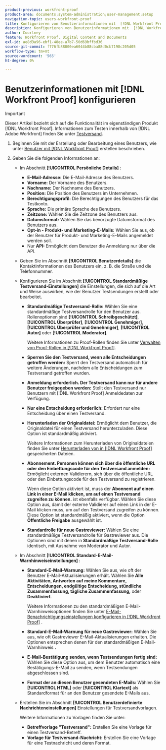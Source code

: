 ```yaml
---
product-previous: workfront-proof
product-area: documents;system-administration;user-management;setup
navigation-topic: users-workfront-proof
title: Konfigurieren von Benutzerinformationen mit  [!DNL Workfront Proof]
description: Konfigurieren von Benutzerinformationen mit  [!DNL Workfront Proof]
author: Courtney
feature: Workfront Proof, Digital Content and Documents
exl-id: ae8d3a96-ebf1-48ee-a7b7-50d69bffbd36
source-git-commit: f776fb88000ea6044b88cba88d0cb7198c205d05
workflow-type: tm+mt
source-wordcount: '565'
ht-degree: 0%

---
```


# Benutzerinformationen mit [!DNL Workfront Proof] konfigurieren

>[!IMPORTANT]
>
>Dieser Artikel bezieht sich auf die Funktionalität im eigenständigen Produkt [!DNL Workfront Proof]. Informationen zum Testen innerhalb von [!DNL Adobe Workfront] finden Sie unter [Testversand](../../../review-and-approve-work/proofing/proofing.md).

1. Beginnen Sie mit der Erstellung oder Bearbeitung eines Benutzers, wie unter [Benutzer mit  [!DNL Workfront Proof]](../../../workfront-proof/wp-mnguserscontacts/users/create-users.md) erstellen beschrieben.
1. Geben Sie die folgenden Informationen an:

   * Im Abschnitt **[!UICONTROL Persönliche Details]** :

      * **E-Mail-Adresse:** Die E-Mail-Adresse des Benutzers.
      * **Vorname:** Der Vorname des Benutzers.
      * **Nachname:** Der Nachname des Benutzers.
      * **Position:** Die Position des Benutzers im Unternehmen.
      * **Berechtigungsprofil:** Die Berechtigungen des Benutzers für das Testkonto.
      * **Sprache:** Die primäre Sprache des Benutzers.
      * **Zeitzone:** Wählen Sie die Zeitzone des Benutzers aus.
      * **Datumsformat:** Wählen Sie das bevorzugte Datumsformat des Benutzers aus.
      * **Opt-in - Produkt- und Marketing-E-Mails:** Wählen Sie aus, ob der Benutzer für Produkt- und Marketing-E-Mails angemeldet werden soll.
      * Nur **API:** Ermöglicht dem Benutzer die Anmeldung nur über die API.

   * Geben Sie im Abschnitt **[!UICONTROL Benutzerdetails]** die Kontaktinformationen des Benutzers ein, z. B. die Straße und die Telefonnummer.
   * Konfigurieren Sie im Abschnitt **[!UICONTROL Standardmäßige Testversand-Einstellungen]** die Einstellungen, die sich auf die Art und Weise auswirken, wie der Benutzer Testsendungen erstellt oder bearbeitet.

      * **Standardmäßige Testversand-Rolle:** Wählen Sie eine standardmäßige Testversandrolle für den Benutzer aus. Rollenoptionen sind **[!UICONTROL Schreibgeschützt]**, **[!UICONTROL Überprüfer]**, **[!UICONTROL Genehmiger]**, **[!UICONTROL Überprüfer und Genehmiger]**, **[!UICONTROL Autor]** oder **[!UICONTROL Moderator]**.

        Weitere Informationen zu Proof-Rollen finden Sie unter [Verwalten von Proof-Rollen in [!DNL Workfront Proof]](../../../workfront-proof/wp-work-proofsfiles/share-proofs-and-files/manage-proof-roles.md).

      * **Sperren Sie den Testversand, wenn alle Entscheidungen getroffen werden:** Sperrt den Testversand automatisch für weitere Änderungen, nachdem alle Entscheidungen zum Testversand getroffen wurden.
      * **Anmeldung erforderlich. Der Testversand kann nur für andere Benutzer freigegeben werden:** Stellt den Testversand nur Benutzern mit [!DNL Workfront Proof] Anmeldedaten zur Verfügung.
      * **Nur eine Entscheidung erforderlich:** Erfordert nur eine Entscheidung über einen Testversand.
      * **Herunterladen der Originaldatei:** Ermöglicht dem Benutzer, die Originaldatei für einen Testversand herunterzuladen. Diese Option ist standardmäßig aktiviert.

        Weitere Informationen zum Herunterladen von Originaldateien finden Sie unter [Herunterladen von in [!DNL Workfront Proof]](../../../workfront-proof/wp-work-proofsfiles/manage-your-work/download-files-stored.md) gespeicherten Dateien.

        <!--      
        <li data-mc-conditions="QuicksilverOrClassic.Draft mode"><strong>Public sharing. The proof can be shared via a public URL or embedded code:</strong>Enables the user to share proofs via a public URL or embed code.<br>This option is enabled by default but is not available if the&nbsp;<strong>Login required</strong>option is selected.<br>For more information on sharing proofs, see "<a href="../../../workfront-proof/wp-work-proofsfiles/share-proofs-and-files/share-public-url.md" class="MCXref xref" xrefformat="{para}">Share the Public URL in Workfront Proof</a>."</li>      
        -->

      * **Abonnement. Personen können sich über die öffentliche URL oder den Einbettungscode für den Testversand anmelden:** Ermöglicht externen Validierern, sich über die öffentliche URL oder den Einbettungscode für den Testversand zu registrieren.

        Wenn diese Option aktiviert ist, muss der **Abonnent auf einen Link in einer E-Mail klicken, um auf einen Testversand zugreifen zu können.** ist ebenfalls verfügbar. Wählen Sie diese Option aus, damit der externe Validierer auf einen Link in der E-Mail klicken muss, um auf den Testversand zugreifen zu können.
Diese Option ist standardmäßig aktiviert, wenn die Option **Öffentliche Freigabe** ausgewählt ist.

      * **Standardrolle für neue Gastreviewer:** Wählen Sie eine standardmäßige Testversandrolle für Gastreviewer aus. Die Optionen sind mit denen in **Standardmäßige Testversand-Rolle** identisch, mit Ausnahme von Moderator und Autor.

   * Im Abschnitt **[!UICONTROL Standard-E-Mail-Warnhinweiseinstellungen]** :

      * **Standard-E-Mail-Warnung:** Wählen Sie aus, wie oft der Benutzer E-Mail-Aktualisierungen erhält. Wählen Sie **Alle Aktivitäten, Antworten auf meine Kommentare, Entscheidungen, endgültige Entscheidung, stündliche Zusammenfassung, tägliche Zusammenfassung,** oder **Deaktiviert**.

        Weitere Informationen zu den standardmäßigen E-Mail-Warnhinweisoptionen finden Sie unter [E-Mail-Benachrichtigungseinstellungen konfigurieren in [!DNL Workfront Proof]](../../../workfront-proof/wp-emailsntfctns/email-alerts/config-email-notification-settings-wp.md) .

      * **Standard-E-Mail-Warnung für neue Gastreviewer:** Wählen Sie aus, wie oft Gastreviewer E-Mail-Aktualisierungen erhalten. Die Optionen entsprechen denen für den standardmäßigen E-Mail-Warnhinweis **.**

      * **E-Mail-Bestätigung senden, wenn Testsendungen fertig sind:** Wählen Sie diese Option aus, um dem Benutzer automatisch eine Bestätigungs-E-Mail zu senden, wenn Testsendungen abgeschlossen sind.
      * **Format der an diesen Benutzer gesendeten E-Mails:** Wählen Sie **[!UICONTROL HTML]** oder **[!UICONTROL Klartext]** als Standardformat für an den Benutzer gesendete E-Mails aus.

   * Erstellen Sie im Abschnitt **[!UICONTROL Benutzerdefinierte Nachrichteneinstellungen]** Einstellungen für Testversandvorlagen.

     Weitere Informationen zu Vorlagen finden Sie unter:

      * **Betreffvorlage &quot;Testversand&quot;:** Erstellen Sie eine Vorlage für einen Testversand-Betreff.
      * **Vorlage für Testversand-Nachricht:** Erstellen Sie eine Vorlage für eine Testnachricht und deren Format.
